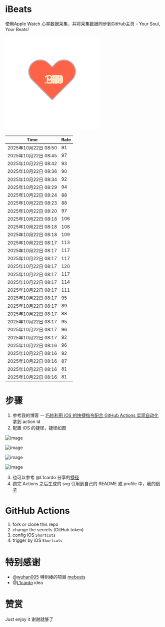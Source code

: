 # iBeats
使用Apple Watch 心率数据采集，并将采集数据同步到GitHub主页 - Your Soul, Your Beats!

![](./files/heart.svg)

<!--START_SECTION:my_heart_rate-->
| Time | Rate | 
 | ---- | ---- | 
| 2025年10月22日 08:50 | 91 |
| 2025年10月22日 08:45 | 97 |
| 2025年10月22日 08:42 | 93 |
| 2025年10月22日 08:36 | 90 |
| 2025年10月22日 08:34 | 92 |
| 2025年10月22日 08:29 | 94 |
| 2025年10月22日 08:24 | 88 |
| 2025年10月22日 08:23 | 88 |
| 2025年10月22日 08:20 | 97 |
| 2025年10月22日 08:18 | 106 |
| 2025年10月22日 08:18 | 108 |
| 2025年10月22日 08:18 | 109 |
| 2025年10月22日 08:17 | 113 |
| 2025年10月22日 08:17 | 117 |
| 2025年10月22日 08:17 | 117 |
| 2025年10月22日 08:17 | 120 |
| 2025年10月22日 08:17 | 117 |
| 2025年10月22日 08:17 | 114 |
| 2025年10月22日 08:17 | 111 |
| 2025年10月22日 08:17 | 95 |
| 2025年10月22日 08:17 | 89 |
| 2025年10月22日 08:17 | 88 |
| 2025年10月22日 08:17 | 95 |
| 2025年10月22日 08:17 | 96 |
| 2025年10月22日 08:17 | 92 |
| 2025年10月22日 08:16 | 96 |
| 2025年10月22日 08:16 | 92 |
| 2025年10月22日 08:16 | 87 |
| 2025年10月22日 08:16 | 81 |
| 2025年10月22日 08:16 | 81 |

<!--END_SECTION:my_heart_rate-->

# 步骤
1. 参考我的博客 -- [巧妙利用 iOS 的快捷指令配合 GitHub Actions 实现自动化](https://github.com/yihong0618/gitblog/issues/198) 拿到 action id
2. 配置 iOS 的捷径，捷径如图

![image](https://user-images.githubusercontent.com/15976103/122154218-0db0b480-ce97-11eb-93bb-5aec07c558dc.png)

![image](https://user-images.githubusercontent.com/15976103/122154236-186b4980-ce97-11eb-8e4b-70551a0391ae.png)

![image](https://user-images.githubusercontent.com/15976103/122154268-2d47dd00-ce97-11eb-902e-3acf292265a9.png)

![image](https://user-images.githubusercontent.com/15976103/122174055-fa144680-ceb4-11eb-9be2-3eb83cd516f7.png)

3. 也可以参考 @L1cardo 分享的[捷径](https://www.icloud.com/shortcuts/6ab6047b459c41ad822ad6b94b1c03d4)
4. 跑完 Actions 之后生成的 svg 引用到自己的 README 或 profile 中，我的[例子](https://github.com/yihong0618) 

# GitHub Actions

1. fork or clone this repo
2. change the secrets (GitHub token)
3. config iOS `Shortcuts` 
4. trigger by iOS `Shortcuts`

# 特别感谢
- @[wuhan005](https://github.com/wuhan005) 特别棒的项目 [mebeats](https://github.com/wuhan005/mebeats)
- @[L1cardo](https://github.com/L1cardo) idea

# 赞赏
Just enjoy it
谢谢就够了
